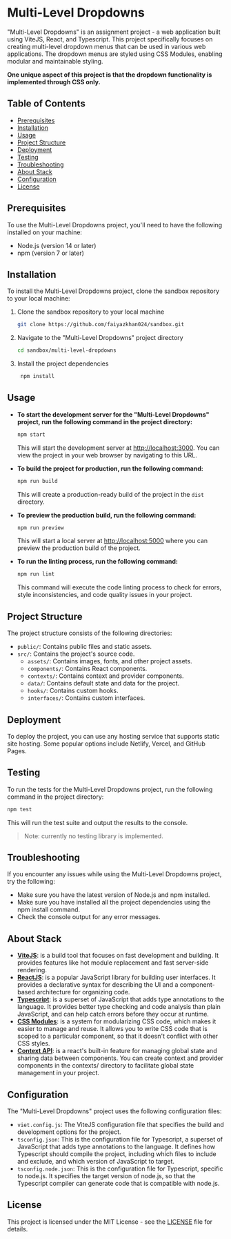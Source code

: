 # Multi-Level Dropdowns

"Multi-Level Dropdowns" is an assignment project - a web application built using ViteJS, React, and Typescript. This project specifically focuses on creating multi-level dropdown menus that can be used in various web applications. The dropdown menus are styled using CSS Modules, enabling modular and maintainable styling.

**One unique aspect of this project is that the dropdown functionality is implemented through CSS only.**

## Table of Contents

- [Prerequisites](#prerequisites)
- [Installation](#installation)
- [Usage](#usage)
- [Project Structure](#project-structure)
- [Deployment](#deployment)
- [Testing](#testing)
- [Troubleshooting](#troubleshooting)
- [About Stack](#about-stack)
- [Configuration](#configuration)
- [License](#license)

## Prerequisites

To use the Multi-Level Dropdowns project, you'll need to have the following installed on your machine:

- Node.js (version 14 or later)
- npm (version 7 or later)

## Installation

To install the Multi-Level Dropdowns project, clone the sandbox repository to your local machine:

1. Clone the sandbox repository to your local machine

   ```bash
   git clone https://github.com/faiyazkhan024/sandbox.git
   ```

2. Navigate to the "Multi-Level Dropdowns" project directory

   ```bash
   cd sandbox/multi-level-dropdowns
   ```

3. Install the project dependencies

   ```bash
    npm install
   ```

## Usage

- **To start the development server for the "Multi-Level Dropdowns" project, run the following command in the project directory:**

  ```bash
  npm start
  ```

  This will start the development server at <http://localhost:3000>. You can view the project in your web browser by navigating to this URL.

- **To build the project for production, run the following command:**

  ```bash
  npm run build
  ```

  This will create a production-ready build of the project in the `dist` directory.

- **To preview the production build, run the following command:**

  ```bash
  npm run preview
  ```

  This will start a local server at <http://localhost:5000> where you can preview the production build of the project.

- **To run the linting process, run the following command:**

  ```bash
  npm run lint
  ```

  This command will execute the code linting process to check for errors, style inconsistencies, and code quality issues in your project.

## Project Structure

The project structure consists of the following directories:

- `public/`: Contains public files and static assets.
- `src/`: Contains the project's source code.
  - `assets/`: Contains images, fonts, and other project assets.
  - `components/`: Contains React components.
  - `contexts/`: Contains context and provider components.
  - `data/`: Contains default state and data for the project.
  - `hooks/`: Contains custom hooks.
  - `interfaces/`: Contains custom interfaces.

## Deployment

To deploy the project, you can use any hosting service that supports static site hosting. Some popular options include Netlify, Vercel, and GitHub Pages.

## Testing

To run the tests for the Multi-Level Dropdowns project, run the following command in the project directory:

```bash
npm test
```

This will run the test suite and output the results to the console.

> Note: currently no testing library is implemented.

## Troubleshooting

If you encounter any issues while using the Multi-Level Dropdowns project, try the following:

- Make sure you have the latest version of Node.js and npm installed.
- Make sure you have installed all the project dependencies using the npm install command.
- Check the console output for any error messages.

## About Stack

- **[ViteJS](https://vitejs.dev/)**: is a build tool that focuses on fast development and building. It provides features like hot module replacement and fast server-side rendering.
- **[ReactJS](https://react.dev/)**: is a popular JavaScript library for building user interfaces. It provides a declarative syntax for describing the UI and a component-based architecture for organizing code.
- **[Typescript](https://www.typescriptlang.org/)**: is a superset of JavaScript that adds type annotations to the language. It provides better type checking and code analysis than plain JavaScript, and can help catch errors before they occur at runtime.
- **[CSS Modules](https://create-react-app.dev/docs/adding-a-css-modules-stylesheet/)**: is a system for modularizing CSS code, which makes it easier to manage and reuse. It allows you to write CSS code that is scoped to a particular component, so that it doesn't conflict with other CSS styles.
- **[Context API](https://react.dev/reference/react/createContext)**: is a react's built-in feature for managing global state and sharing data between components. You can create context and provider components in the contexts/ directory to facilitate global state management in your project.

## Configuration

The "Multi-Level Dropdowns" project uses the following configuration files:

- `viet.config.js`: The ViteJS configuration file that specifies the build and development options for the project.
- `tsconfig.json`: This is the configuration file for Typescript, a superset of JavaScript that adds type annotations to the language. It defines how Typescript should compile the project, including which files to include and exclude, and which version of JavaScript to target.
- `tsconfig.node.json`: This is the configuration file for Typescript, specific to node.js. It specifies the target version of node.js, so that the Typescript compiler can generate code that is compatible with node.js.

## License

This project is licensed under the MIT License - see the [LICENSE](LICENSE) file for details.
